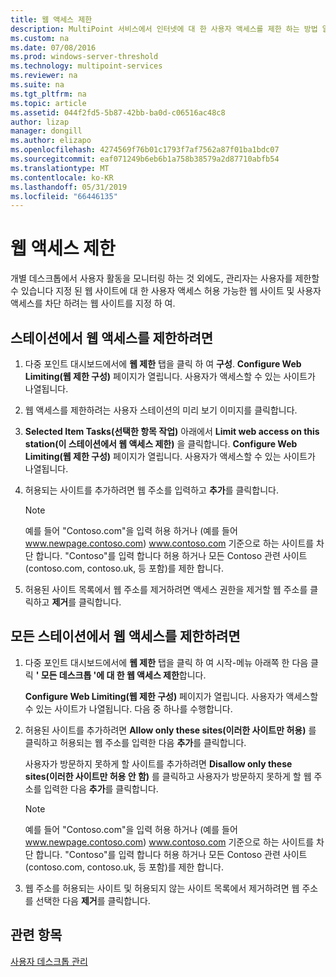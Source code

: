 ```yaml
---
title: 웹 액세스 제한
description: MultiPoint 서비스에서 인터넷에 대 한 사용자 액세스를 제한 하는 방법 알아보기
ms.custom: na
ms.date: 07/08/2016
ms.prod: windows-server-threshold
ms.technology: multipoint-services
ms.reviewer: na
ms.suite: na
ms.tgt_pltfrm: na
ms.topic: article
ms.assetid: 044f2fd5-5b87-42bb-ba0d-c06516ac48c8
author: lizap
manager: dongill
ms.author: elizapo
ms.openlocfilehash: 4274569f76b01c1793f7af7562a87f01ba1bdc07
ms.sourcegitcommit: eaf071249b6eb6b1a758b38579a2d87710abfb54
ms.translationtype: MT
ms.contentlocale: ko-KR
ms.lasthandoff: 05/31/2019
ms.locfileid: "66446135"
---
```

# <a name="limit-web-access"></a>웹 액세스 제한
개별 데스크톱에서 사용자 활동을 모니터링 하는 것 외에도, 관리자는 사용자를 제한할 수 있습니다 지정 된 웹 사이트에 대 한 사용자 액세스 허용 가능한 웹 사이트 및 사용자 액세스를 차단 하려는 웹 사이트를 지정 하 여.  
  
## <a name="to-limit-web-access-on-a-station"></a>스테이션에서 웹 액세스를 제한하려면  
  
1. 다중 포인트 대시보드에서에 **웹 제한** 탭을 클릭 하 여 **구성**. **Configure Web Limiting(웹 제한 구성)** 페이지가 열립니다. 사용자가 액세스할 수 있는 사이트가 나열됩니다.  
  
2. 웹 액세스를 제한하려는 사용자 스테이션의 미리 보기 이미지를 클릭합니다.  
  
3. **Selected Item Tasks(선택한 항목 작업)** 아래에서 **Limit web access on this station(이 스테이션에서 웹 액세스 제한)** 을 클릭합니다. **Configure Web Limiting(웹 제한 구성)** 페이지가 열립니다. 사용자가 액세스할 수 있는 사이트가 나열됩니다.  
  
4. 허용되는 사이트를 추가하려면 웹 주소를 입력하고 **추가**를 클릭합니다.  
  
   > [!NOTE]
   > 예를 들어 "Contoso.com"을 입력 허용 하거나 (예를 들어 www.newpage.contoso.com) www.contoso.com 기준으로 하는 사이트를 차단 합니다. "Contoso"를 입력 합니다 허용 하거나 모든 Contoso 관련 사이트 (contoso.com, contoso.uk, 등 포함)를 제한 합니다.  
  
5. 허용된 사이트 목록에서 웹 주소를 제거하려면 액세스 권한을 제거할 웹 주소를 클릭하고 **제거**를 클릭합니다.  
  
## <a name="to-limit-web-access-on-all-stations"></a>모든 스테이션에서 웹 액세스를 제한하려면  
  
1. 다중 포인트 대시보드에서에 **웹 제한** 탭을 클릭 하 여 시작\-메뉴 아래쪽 한 다음 클릭 **' 모든 데스크톱 '에 대 한 웹 액세스 제한**합니다.  
  
   **Configure Web Limiting(웹 제한 구성)** 페이지가 열립니다. 사용자가 액세스할 수 있는 사이트가 나열됩니다. 다음 중 하나를 수행합니다.  
  
2. 허용된 사이트를 추가하려면 **Allow only these sites(이러한 사이트만 허용)** 를 클릭하고 허용되는 웹 주소를 입력한 다음 **추가**를 클릭합니다.  
  
   사용자가 방문하지 못하게 할 사이트를 추가하려면 **Disallow only these sites(이러한 사이트만 허용 안 함)** 를 클릭하고 사용자가 방문하지 못하게 할 웹 주소를 입력한 다음 **추가**를 클릭합니다.  
  
   > [!NOTE]
   > 예를 들어 "Contoso.com"을 입력 허용 하거나 (예를 들어 www.newpage.contoso.com) www.contoso.com 기준으로 하는 사이트를 차단 합니다. "Contoso"를 입력 합니다 허용 하거나 모든 Contoso 관련 사이트 (contoso.com, contoso.uk, 등 포함)를 제한 합니다.  
  
3. 웹 주소를 허용되는 사이트 및 허용되지 않는 사이트 목록에서 제거하려면 웹 주소를 선택한 다음 **제거**를 클릭합니다.  
  
## <a name="see-also"></a>관련 항목  
[사용자 데스크톱 관리](manage-user-desktops-using-multipoint-dashboard.md)  